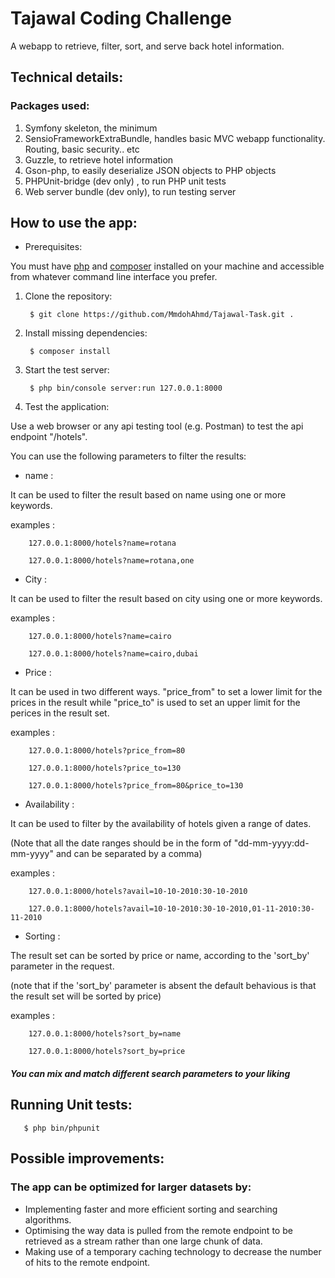 # Tajawal Coding Challenge
A webapp to retrieve, filter, sort, and serve back hotel information.

## Technical details:

### Packages used:

1. Symfony skeleton, the minimum 
2. SensioFrameworkExtraBundle, handles basic MVC webapp functionality. Routing, basic security.. etc
3. Guzzle, to retrieve hotel information
4. Gson-php, to easily deserialize JSON objects to PHP objects 
5. PHPUnit-bridge (dev only) , to run PHP unit tests
6. Web server bundle (dev only), to run testing server

## How to use the app:

- Prerequisites: 

You must have [php](http://php.net/downloads.php) and [composer](https://getcomposer.org/download/) installed on your machine and accessible from whatever command line interface you prefer.

1. Clone the repository:

		$ git clone https://github.com/MmdohAhmd/Tajawal-Task.git .

2. Install missing dependencies:

		$ composer install

3. Start the test server:

		$ php bin/console server:run 127.0.0.1:8000

4. Test the application:

Use a web browser or any api testing tool (e.g. Postman) to test the api endpoint "/hotels".

You can use the following parameters to filter the results:

- name :

It can be used to filter the result based on name using one or more keywords.

 examples : 

		127.0.0.1:8000/hotels?name=rotana

		127.0.0.1:8000/hotels?name=rotana,one

- City :

It can be used to filter the result based on city using one or more keywords.

 examples : 

		127.0.0.1:8000/hotels?name=cairo

		127.0.0.1:8000/hotels?name=cairo,dubai

- Price :

It can be used in two different ways. "price_from" to set a lower limit for the prices in the result while "price_to" is used to set an upper limit for the perices in the result set.

 examples : 

		127.0.0.1:8000/hotels?price_from=80

		127.0.0.1:8000/hotels?price_to=130

		127.0.0.1:8000/hotels?price_from=80&price_to=130

- Availability :

It can be used to filter by the availability of hotels given a range of dates. 

(Note that all the date ranges should be in the form of "dd-mm-yyyy:dd-mm-yyyy" and can be separated by a comma)

examples : 

		127.0.0.1:8000/hotels?avail=10-10-2010:30-10-2010

		127.0.0.1:8000/hotels?avail=10-10-2010:30-10-2010,01-11-2010:30-11-2010


- Sorting : 

The result set can be sorted by price or name, according to the 'sort_by' parameter in the request. 

(note that if the 'sort_by' parameter is absent the default behavious is that the result set will be sorted by price)

examples : 

		127.0.0.1:8000/hotels?sort_by=name

		127.0.0.1:8000/hotels?sort_by=price

##### **You can mix and match different search parameters to your liking**

## Running Unit tests:

       $ php bin/phpunit

## Possible improvements:

### The app can be optimized for larger datasets by:
- Implementing faster and more efficient sorting and searching algorithms. 
- Optimising the way data is pulled from the remote endpoint to be retrieved as a stream rather than one large chunk of data.
- Making use of a temporary caching technology to decrease the number of hits to the remote endpoint.